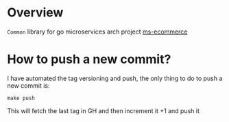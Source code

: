 # Overview

`Common` library for go microservices arch project [ms-ecommerce](https://github.com/Kiyosh31/ms-ecommerce)

# How to push a new commit?

I have automated the tag versioning and push, the only thing to do to push a new commit is:

```console
make push
```

This will fetch the last tag in GH and then increment it +1 and push it
